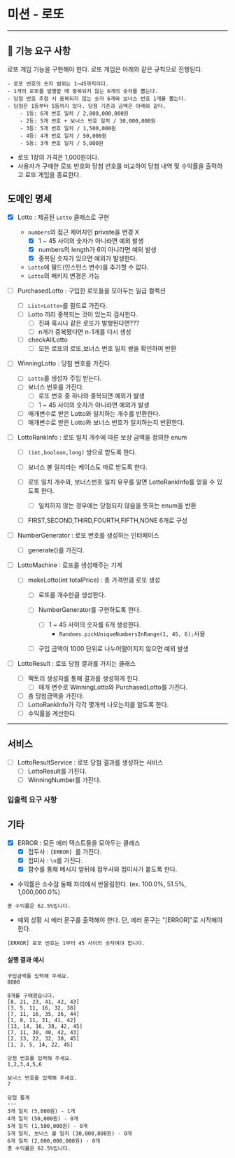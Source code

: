 # 미션 - 로또

---

## 🚀 기능 요구 사항

로또 게임 기능을 구현해야 한다. 로또 게임은 아래와 같은 규칙으로 진행된다.

```
- 로또 번호의 숫자 범위는 1~45까지이다.
- 1개의 로또를 발행할 때 중복되지 않는 6개의 숫자를 뽑는다.
- 당첨 번호 추첨 시 중복되지 않는 숫자 6개와 보너스 번호 1개를 뽑는다.
- 당첨은 1등부터 5등까지 있다. 당첨 기준과 금액은 아래와 같다.
    - 1등: 6개 번호 일치 / 2,000,000,000원
    - 2등: 5개 번호 + 보너스 번호 일치 / 30,000,000원
    - 3등: 5개 번호 일치 / 1,500,000원
    - 4등: 4개 번호 일치 / 50,000원
    - 5등: 3개 번호 일치 / 5,000원
```
- 로또 1장의 가격은 1,000원이다.
- 사용자가 구매한 로또 번호와 당첨 번호를 비교하여 당첨 내역 및 수익률을 출력하고 로또 게임을 종료한다.

## 도메인 명세
- [x] Lotto : 제공된 `Lotto` 클래스로 구현
  - `numbers`의 접근 제어자인 private을 변경 X
    - [x] 1 ~ 45 사이의 숫자가 아니라면 예외 발생
    - [x] numbers의 length가 6이 아니라면 예외 발생
    - [x] 중복된 숫자가 있으면 예외가 발생한다.
  - `Lotto`에 필드(인스턴스 변수)를 추가할 수 없다.
  - `Lotto`의 패키지 변경은 가능

- [ ] PurchasedLotto : 구입한 로또들을 모아두는 일급 컬렉션
  - [ ] `List<Lotto>`를 필드로 가진다.
  - [ ] Lotto 끼리 중복되는 것이 있는지 검사한다.
    - [ ] 진짜 혹시나 같은 로또가 발행된다면???
    - [ ] n개가 중복됐다면 n-1개를 다시 생성
  - [ ] checkAllLotto
    - [ ] 모든 로또의 로또,보너스 번호 일치 쌍을 확인하여 반환

- [ ] WinningLotto : 당첨 번호를 가진다.
  - [ ] `Lotto`를 생성자 주입 받는다.
  - [ ] 보너스 번호를 가진다.
    - [ ] 로또 번호 중 하나와 중복되면 예외가 발생
    - [ ] 1 ~ 45 사이의 숫자가 아니라면 예외가 발생
  - [ ] 매개변수로 받은 Lotto와 일치하는 개수를 반환한다.
  - [ ] 매개변수로 받은 Lotto와 보너스 번호가 일치하는지 반환한다.

- [ ] LottoRankInfo : 로또 일치 개수에 따른 보상 금액을 정의한 enum
  - [ ] `(int,boolean,long)` 쌍으로 받도록 한다.
  - [ ] 보너스 볼 일치라는 케이스도 따로 받도록 한다.
  - [ ] 로또 일치 개수와, 보너스번호 일치 유무를 알면 LottoRankInfo를 얻을 수 있도록 한다.
    - [ ] 일치하지 않는 경우에는 당첨되지 않음을 뜻하는 enum을 반환
  - [ ] FIRST,SECOND,THIRD,FOURTH,FIFTH,NONE 6개로 구성


- [ ] NumberGenerator : 로또 번호를 생성하는 인터페이스
  - [ ] generate()를 가진다.

- [ ] LottoMachine : 로또를 생성해주는 기계
  - [ ] makeLotto(int totalPrice) : 총 가격만큼 로또 생성
    - [ ] 로또를 개수만큼 생성한다.
    - [ ] NumberGenerator를 구현하도록 한다.
      - [ ] 1 ~ 45 사이의 숫자를 6개 생성한다.
        - `Randoms.pickUniqueNumbersInRange(1, 45, 6);`사용
    - [ ] 구입 금액이 1000 단위로 나누어떨어지지 않으면 예외 발생


- [ ] LottoResult : 로또 당첨 결과를 가지는 클래스
  - [ ] 팩토리 생성자를 통해 결과를 생성하게 한다.
    - [ ] 매개 변수로 WinningLotto와 PurchasedLotto를 가진다.
  - [ ] 총 당첨금액을 가진다.
  - [ ] LottoRankInfo가 각각 몇개씩 나오는지를 알도록 한다.
  - [ ] 수익률을 계산한다.
---

## 서비스
- [ ] LottoResultService : 로또 당첨 결과를 생성하는 서비스
  - [ ] LottoResult를 가진다.
  - [ ] WinningNumber를 가진다.
### 입출력 요구 사항
## 기타
- [x] ERROR : 모든 에러 텍스트들을 모아두는 클래스
  - [x] 접두사 : `[ERROR] `를 가진다.
  - [x] 접미사 : `\n`를 가진다.
  - [x] 함수를 통해 메시지 앞뒤에 접두사와 접미사가 붙도록 한다.
- 수익률은 소수점 둘째 자리에서 반올림한다. (ex. 100.0%, 51.5%, 1,000,000.0%)

```
총 수익률은 62.5%입니다.
```

- 예외 상황 시 에러 문구를 출력해야 한다. 단, 에러 문구는 "[ERROR]"로 시작해야 한다.

```
[ERROR] 로또 번호는 1부터 45 사이의 숫자여야 합니다.
```

#### 실행 결과 예시

```
구입금액을 입력해 주세요.
8000

8개를 구매했습니다.
[8, 21, 23, 41, 42, 43] 
[3, 5, 11, 16, 32, 38] 
[7, 11, 16, 35, 36, 44] 
[1, 8, 11, 31, 41, 42] 
[13, 14, 16, 38, 42, 45] 
[7, 11, 30, 40, 42, 43] 
[2, 13, 22, 32, 38, 45] 
[1, 3, 5, 14, 22, 45]

당첨 번호를 입력해 주세요.
1,2,3,4,5,6

보너스 번호를 입력해 주세요.
7

당첨 통계
---
3개 일치 (5,000원) - 1개
4개 일치 (50,000원) - 0개
5개 일치 (1,500,000원) - 0개
5개 일치, 보너스 볼 일치 (30,000,000원) - 0개
6개 일치 (2,000,000,000원) - 0개
총 수익률은 62.5%입니다.
```